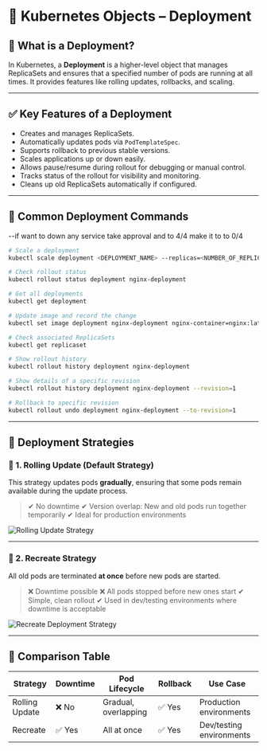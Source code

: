 # 🧠 Kubernetes Objects – Deployment

## 📌 What is a Deployment?

In Kubernetes, a **Deployment** is a higher-level object that manages ReplicaSets and ensures that a specified number of pods are running at all times. It provides features like rolling updates, rollbacks, and scaling.

---

## ✅ Key Features of a Deployment

- Creates and manages ReplicaSets.
- Automatically updates pods via `PodTemplateSpec`.
- Supports rollback to previous stable versions.
- Scales applications up or down easily.
- Allows pause/resume during rollout for debugging or manual control.
- Tracks status of the rollout for visibility and monitoring.
- Cleans up old ReplicaSets automatically if configured.

---

## 🧪 Common Deployment Commands

--if want to down any service take approval and  to 4/4 make it to to 0/4

```bash
# Scale a deployment
kubectl scale deployment <DEPLOYMENT_NAME> --replicas=<NUMBER_OF_REPLICAS>

# Check rollout status
kubectl rollout status deployment nginx-deployment

# Get all deployments
kubectl get deployment

# Update image and record the change
kubectl set image deployment nginx-deployment nginx-container=nginx:latest --record

# Check associated ReplicaSets
kubectl get replicaset

# Show rollout history
kubectl rollout history deployment nginx-deployment

# Show details of a specific revision
kubectl rollout history deployment nginx-deployment --revision=1

# Rollback to specific revision
kubectl rollout undo deployment nginx-deployment --to-revision=1
````

---

## 🚀 Deployment Strategies

### 🔄 1. Rolling Update (Default Strategy)

This strategy updates pods **gradually**, ensuring that some pods remain available during the update process.

> ✔ No downtime
> ✔ Version overlap: New and old pods run together temporarily
> ✔ Ideal for production environments

![Rolling Update Strategy](https://www.tatvasoft.com/blog/wp-content/uploads/2024/03/Rolling-Deployment-Strategy.jpg)

---

### 🔁 2. Recreate Strategy

All old pods are terminated **at once** before new pods are started.

> ❌ Downtime possible
> ❌ All pods stopped before new ones start
> ✔ Simple, clean rollout
> ✔ Used in dev/testing environments where downtime is acceptable

![Recreate Deployment Strategy](https://images.ctfassets.net/23aumh6u8s0i/1FVQm06ERSn67QJkI2zlfj/49ef78e46445aa7e6a7e54349e85e2b7/02_recreate-deployment.jpg)

---

## 📘 Comparison Table

| Strategy       | Downtime | Pod Lifecycle        | Rollback | Use Case                 |
| -------------- | -------- | -------------------- | -------- | ------------------------ |
| Rolling Update | ❌ No     | Gradual, overlapping | ✅ Yes    | Production environments  |
| Recreate       | ✅ Yes    | All at once          | ✅ Yes    | Dev/testing environments |
